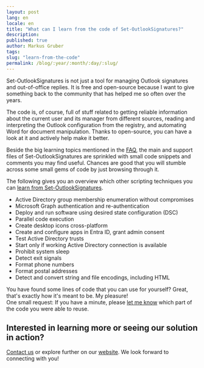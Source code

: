```yaml
---
layout: post
lang: en
locale: en
title: "What can I learn from the code of Set-OutlookSignatures?"
description:
published: true
author: Markus Gruber
tags: 
slug: "learn-from-the-code"
permalink: /blog/:year/:month/:day/:slug/
---
```

Set-OutlookSignatures is not just a tool for managing Outlook signatures and out-of-office replies. It is free and open-source because I want to give something back to the community that has helped me so often over the years.

The code is, of course, full of stuff related to getting reliable information about the current user and its manager from different sources, reading and interpreting the Outlook configuration from the registry, and automating Word for document manipulation. Thanks to open-source, you can have a look at it and actively help make it better.

Beside the big learning topics mentioned in the [FAQ](/faq), the main and support files of Set-OutlookSignatures are sprinkled with small code snippets and comments you may find useful. Chances are good that you will stumble across some small gems of code by just browsing through it.

The following gives you an overview which other scripting techniques you can [learn from Set-OutlookSignatures](/faq#44-what-can-i-learn-from-the-code-of-set-outlooksignatures).  
- Active Directory group membership enumeration without compromises
- Microsoft Graph authentication and re-authentication
- Deploy and run software using desired state configuration (DSC)
- Parallel code execution
- Create desktop icons cross-platform
- Create and configure apps in Entra ID, grant admin consent
- Test Active Directory trusts
- Start only if working Active Directory connection is available
- Prohibit system sleep
- Detect exit signals
- Format phone numbers
- Format postal addresses
- Detect and convert string and file encodings, including HTML

You have found some lines of code that you can use for yourself? Great, that's exactly how it's meant to be. My pleasure!<br>One small request: If you have a minute, please <a href="https://github.com/Set-OutlookSignatures/Set-OutlookSignatures/discussions?discussions\_q=">let me know</a> which part of the code you were able to reuse.

## Interested in learning more or seeing our solution in action?
[Contact us](/contact) or explore further on our [website](/). We look forward to connecting with you!